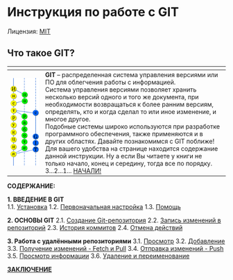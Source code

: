 # Инструкция по работе с GIT

Лицензия: [MIT](./license.md)

## Что такое GIT?

| <!----> | <!----> |
| :---  | :--- |
|![Gitmanul_logo](/Gitmanul_logo.svg)| **GIT** – распределенная система управления версиями или ПО для облегчения работы с информацией. <br>Система управления версиями позволяет хранить несколько версий одного и того же документа, при необходимости возвращаться к более ранним версиям, определять, кто и когда сделал то или иное изменение, и многое другое. <br> Подобные системы широко используются при разработке программного обеспечения, также применяются и в других областях. Давайте познакомимся с GIT поближе! <br>Для вашего удобства на странице находится содержание данной инструкции. Ну а если Вы читаете у книги не только начало, конец и середину, тогда все по порядку. 3...2...1... [НАЧАЛИ!](/1.1.md)|

**СОДЕРЖАНИЕ:**

**1. ВВЕДЕНИЕ В GIT** <br> 1.1. [Установка](/1.1.md)
1.2. [Первоначальная настройка](/1.2.md)
1.3. [Помощь](/1.3.md)

**2. ОСНОВЫ GIT**
2.1. [Создание Git-репозитория](/2.1.md)
2.2. [Запись изменений в репозиторий](/2.2.md)
2.3. [История коммитов](/2.3.md)
2.4. [Отмена действий](/2.4.md)

**3. Работа с удалёнными репозиториями**
3.1. [Просмотр](/3.1.md)
3.2. [Добавление](/3.2.md)
3.3. [Получение изменений - Fetch и Pull](/3.3.md)
3.4. [Отправка изменений - Push](/3.4.md)
3.5. [Просмотр информации](/3.5.md)
3.6. [Удаление и переименование](/3.6.md)

[**ЗАКЛЮЧЕНИЕ**](/end.md)